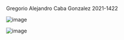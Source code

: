 Gregorio Alejandro Caba Gonzalez
2021-1422

![image](https://user-images.githubusercontent.com/100645620/174640604-6d809d47-f9e6-44d1-aabe-f09201a0821c.png)


![image](https://user-images.githubusercontent.com/100645620/174640653-ce39e242-d0ec-4a55-a97c-7100fc9efe98.png)
